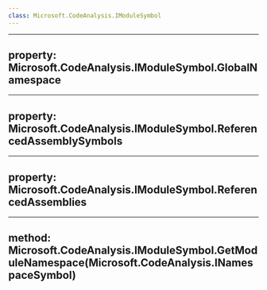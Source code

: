 ```yaml
---
class: Microsoft.CodeAnalysis.IModuleSymbol
---
```


---
property: Microsoft.CodeAnalysis.IModuleSymbol.GlobalNamespace
---

---
property: Microsoft.CodeAnalysis.IModuleSymbol.ReferencedAssemblySymbols
---

---
property: Microsoft.CodeAnalysis.IModuleSymbol.ReferencedAssemblies
---

---
method: Microsoft.CodeAnalysis.IModuleSymbol.GetModuleNamespace(Microsoft.CodeAnalysis.INamespaceSymbol)
---

